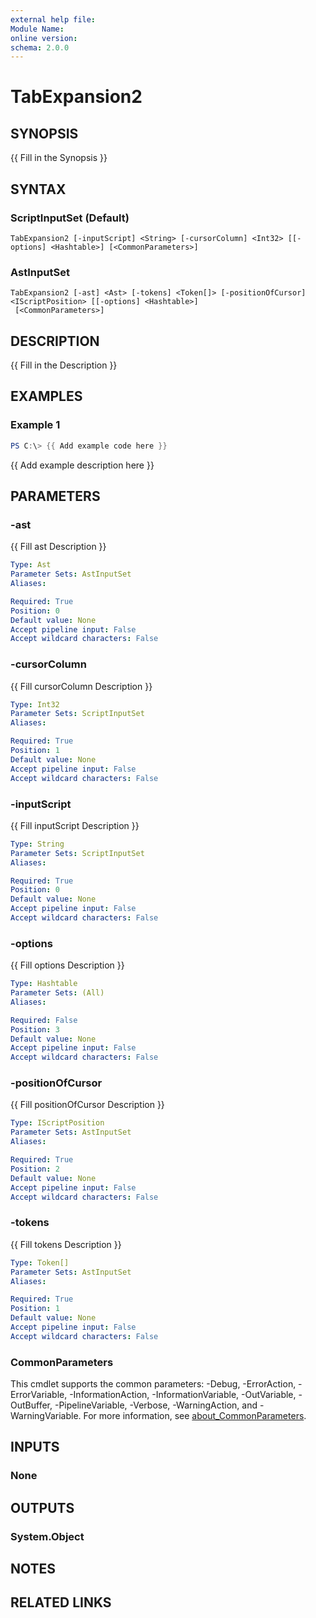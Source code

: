 ```yaml
---
external help file:
Module Name:
online version:
schema: 2.0.0
---
```


# TabExpansion2

## SYNOPSIS
{{ Fill in the Synopsis }}

## SYNTAX

### ScriptInputSet (Default)
```
TabExpansion2 [-inputScript] <String> [-cursorColumn] <Int32> [[-options] <Hashtable>] [<CommonParameters>]
```

### AstInputSet
```
TabExpansion2 [-ast] <Ast> [-tokens] <Token[]> [-positionOfCursor] <IScriptPosition> [[-options] <Hashtable>]
 [<CommonParameters>]
```

## DESCRIPTION
{{ Fill in the Description }}

## EXAMPLES

### Example 1
```powershell
PS C:\> {{ Add example code here }}
```

{{ Add example description here }}

## PARAMETERS

### -ast
{{ Fill ast Description }}

```yaml
Type: Ast
Parameter Sets: AstInputSet
Aliases:

Required: True
Position: 0
Default value: None
Accept pipeline input: False
Accept wildcard characters: False
```

### -cursorColumn
{{ Fill cursorColumn Description }}

```yaml
Type: Int32
Parameter Sets: ScriptInputSet
Aliases:

Required: True
Position: 1
Default value: None
Accept pipeline input: False
Accept wildcard characters: False
```

### -inputScript
{{ Fill inputScript Description }}

```yaml
Type: String
Parameter Sets: ScriptInputSet
Aliases:

Required: True
Position: 0
Default value: None
Accept pipeline input: False
Accept wildcard characters: False
```

### -options
{{ Fill options Description }}

```yaml
Type: Hashtable
Parameter Sets: (All)
Aliases:

Required: False
Position: 3
Default value: None
Accept pipeline input: False
Accept wildcard characters: False
```

### -positionOfCursor
{{ Fill positionOfCursor Description }}

```yaml
Type: IScriptPosition
Parameter Sets: AstInputSet
Aliases:

Required: True
Position: 2
Default value: None
Accept pipeline input: False
Accept wildcard characters: False
```

### -tokens
{{ Fill tokens Description }}

```yaml
Type: Token[]
Parameter Sets: AstInputSet
Aliases:

Required: True
Position: 1
Default value: None
Accept pipeline input: False
Accept wildcard characters: False
```

### CommonParameters
This cmdlet supports the common parameters: -Debug, -ErrorAction, -ErrorVariable, -InformationAction, -InformationVariable, -OutVariable, -OutBuffer, -PipelineVariable, -Verbose, -WarningAction, and -WarningVariable. For more information, see [about_CommonParameters](http://go.microsoft.com/fwlink/?LinkID=113216).

## INPUTS

### None

## OUTPUTS

### System.Object
## NOTES

## RELATED LINKS
